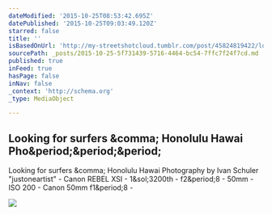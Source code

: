 ```yaml
---
dateModified: '2015-10-25T08:53:42.695Z'
datePublished: '2015-10-25T09:03:49.120Z'
starred: false
title: ''
isBasedOnUrl: 'http://my-streetshotcloud.tumblr.com/post/45824819422/looking-for-surfers-honolulu-hawai-photography'
sourcePath: _posts/2015-10-25-5f731439-5716-4464-bc54-7ffc7f24f7cd.md
published: true
inFeed: true
hasPage: false
inNav: false
_context: 'http://schema.org'
_type: MediaObject

---
```

<article style=""><h1>Looking for surfers &amp;comma; Honolulu Hawai Pho&amp;period;&amp;period;&amp;period;</h1><p>Looking for surfers &amp;comma; Honolulu Hawai Photography by Ivan Schuler "justoneartist" - Canon REBEL XSI - 1&amp;sol;3200th - f2&amp;period;8 - 50mm - ISO 200 - Canon 50mm f1&amp;period;8 -</p><img src="http://40.media.tumblr.com/cb2b0bd0335e24f21d13b8f94a829ba3/tumblr_mjyaixFIs31rzlmeco1_500.jpg" /></article>